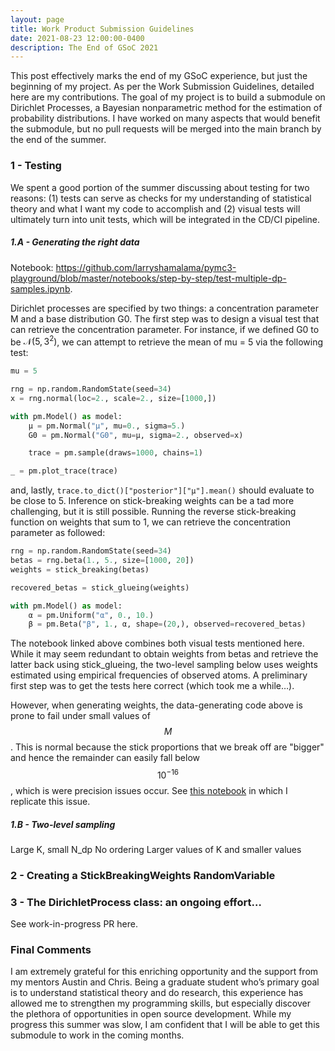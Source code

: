 ```yaml
---
layout: page
title: Work Product Submission Guidelines
date: 2021-08-23 12:00:00-0400
description: The End of GSoC 2021
---
```


This post effectively marks the end of my GSoC experience, but just the beginning of my project. As per the Work Submission Guidelines, detailed here are my contributions. The goal of my project is to build a submodule on Dirichlet Processes, a Bayesian nonparametric method for the estimation of probability distributions. I have worked on many aspects that would benefit the submodule, but no pull requests will be merged into the main branch by the end of the summer.

### 1 - Testing

We spent a good portion of the summer discussing about testing for two reasons: (1) tests can serve as checks for my understanding of statistical theory and what I want my code to accomplish and (2) visual tests will ultimately turn into unit tests, which will be integrated in the CD/CI pipeline.

##### 1.A - Generating the right data

Notebook: https://github.com/larryshamalama/pymc3-playground/blob/master/notebooks/step-by-step/test-multiple-dp-samples.ipynb.

Dirichlet processes are specified by two things: a concentration parameter M and a base distribution G0. The first step was to design a visual test that can retrieve the concentration parameter. For instance, if we defined G0 to be $\mathcal{N}(5, 3^2)$, we can attempt to retrieve the mean of mu = 5 via the following test:

```python
mu = 5

rng = np.random.RandomState(seed=34)
x = rng.normal(loc=2., scale=2., size=[1000,])

with pm.Model() as model:
    µ = pm.Normal("µ", mu=0., sigma=5.)
    G0 = pm.Normal("G0", mu=µ, sigma=2., observed=x)

    trace = pm.sample(draws=1000, chains=1)

_ = pm.plot_trace(trace)
```

and, lastly, `trace.to_dict()["posterior"]["µ"].mean()` should evaluate to be close to 5. Inference on stick-breaking weights can be a tad more challenging, but it is still possible. Running the reverse stick-breaking function on weights that sum to 1, we can retrieve the concentration parameter as followed:

```python
rng = np.random.RandomState(seed=34)
betas = rng.beta(1., 5., size=[1000, 20])
weights = stick_breaking(betas)

recovered_betas = stick_glueing(weights)

with pm.Model() as model:
    α = pm.Uniform("α", 0., 10.)
    β = pm.Beta("β", 1., α, shape=(20,), observed=recovered_betas)
```

The notebook linked above combines both visual tests mentioned here. While it may seem redundant to obtain weights from betas and retrieve the latter back using stick_glueing, the two-level sampling below uses weights estimated using empirical frequencies of observed atoms. A preliminary first step was to get the tests here correct (which took me a while…).

However, when generating weights, the data-generating code above is prone to fail under small values of $$M$$. This is normal because the stick proportions that we break off are "bigger" and hence the remainder can easily fall below $$10^{-16}$$, which is were precision issues occur. See [this notebook](https://github.com/larryshamalama/pymc3-playground/blob/master/notebooks/shortcomings/replicate-precision-error.ipynb) in which I replicate this issue.

##### 1.B - Two-level sampling

Large K, small N_dp
No ordering
Larger values of K and smaller values

### 2 - Creating a StickBreakingWeights RandomVariable

### 3 - The DirichletProcess class: an ongoing effort…

See work-in-progress PR here.

### Final Comments

I am extremely grateful for this enriching opportunity and the support from my mentors Austin and Chris. Being a graduate student who’s primary goal is to understand statistical theory and do research, this experience has allowed me to strengthen my programming skills, but especially discover the plethora of opportunities in open source development. While my progress this summer was slow, I am confident that I will be able to get this submodule to work in the coming months.
